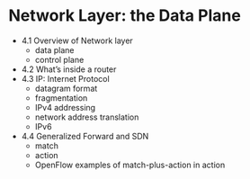 # Network Layer: the Data Plane

- 4.1 Overview of Network layer 
  - data plane
  - control plane
- 4.2 What’s inside a router
- 4.3 IP: Internet Protocol
  - datagram format
  - fragmentation
  - IPv4 addressing
  - network address translation
  - IPv6
- 4.4 Generalized Forward and SDN
  - match
  - action
  - OpenFlow examples of match-plus-action in action


